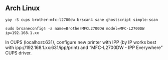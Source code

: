 ## Arch Linux

```
yay -S cups brother-mfc-l2700dw brscan4 sane ghostscript simple-scan
```
```
sudo brsaneconfig4 -a name=BrotherMFCL2700DW model=MFC-L2700DW ip=192.168.1.xx
```
In CUPS (localhost:631), configure new printer with IPP (by IP works best with ipp://192.168.1.xx:631/ipp/print) and “MFC-L2700DW - IPP Everywhere” CUPS driver.
